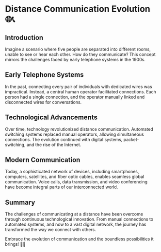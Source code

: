 # Distance Communication Evolution 🌐📞

## Introduction

Imagine a scenario where five people are separated into different rooms, unable to see or hear each other. How do they communicate? This concept mirrors the challenges faced by early telephone systems in the 1900s.

## Early Telephone Systems

In the past, connecting every pair of individuals with dedicated wires was impractical. Instead, a central human operator facilitated connections. Each person had a single connection, and the operator manually linked and disconnected wires for conversations.

## Technological Advancements

Over time, technology revolutionized distance communication. Automated switching systems replaced manual operators, allowing simultaneous connections. The evolution continued with digital systems, packet-switching, and the rise of the Internet.

## Modern Communication

Today, a sophisticated network of devices, including smartphones, computers, satellites, and fiber optic cables, enables seamless global communication. Voice calls, data transmission, and video conferencing have become integral parts of our interconnected world.

## Summary

The challenges of communicating at a distance have been overcome through continuous technological innovation. From manual connections to automated systems, and now to a vast digital network, the journey has transformed the way we connect with others.

Embrace the evolution of communication and the boundless possibilities it brings! 🚀🔗
